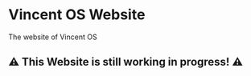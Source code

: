 # Vincent OS Website
The website of Vincent OS

## ⚠️ This Website is still working in progress! ⚠️
